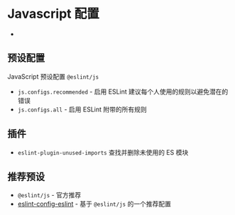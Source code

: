 # Javascript 配置

- 

## 预设配置

JavaScript 预设配置 `@eslint/js`

- `js.configs.recommended` - 启用 ESLint 建议每个人使用的规则以避免潜在的错误
- `js.configs.all` - 启用 ESLint 附带的所有规则

## 插件

- `eslint-plugin-unused-imports` 查找并删除未使用的 ES 模块

## 推荐预设

- `@eslint/js` - 官方推荐
- [eslint-config-eslint](https://github.com/eslint/eslint/tree/main/packages/eslint-config-eslint) - 基于 `@eslint/js` 的一个推荐配置